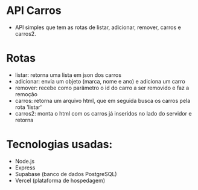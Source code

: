 # API Carros

- API simples que tem as rotas de listar, adicionar, remover, carros e carros2.

# Rotas
- listar: retorna uma lista em json dos carros
- adicionar: envia um objeto (marca, nome e ano) e adiciona um carro
- remover: recebe como parâmetro o id do carro a ser removido e faz a remoção
- carros: retorna um arquivo html, que em seguida busca os carros pela rota 'listar'
- carros2: monta o html com os carros já inseridos no lado do servidor e retorna

# Tecnologias usadas:
- Node.js
- Express
- Supabase (banco de dados PostgreSQL)
- Vercel (plataforma de hospedagem)